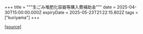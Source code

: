 +++
title = """生ごみ堆肥化容器等購入費補助金"""
date = 2025-04-30T15:00:00.000Z
expiryDate = 2025-05-23T21:22:15.802Z
tags = ["kuriyama"]
+++


[[source]](https://www.town.kuriyama.hokkaido.jp/soshiki/45/28246.html)
